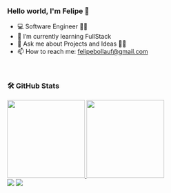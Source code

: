 ### Hello world, I'm Felipe 👋

- 💻 Software Engineer 👨‍💻
- 🌱 I’m currently learning FullStack
- 💬 Ask me about Projects and Ideas 🤑💸
- 📫 How to reach me: felipebollauf@gmail.com
<br>

  ### 🛠️ GitHub Stats

<div>
  <a href="https://github.com/Felipe-T-Maciel">
  <img height="180em" src="https://github-readme-stats-eight-theta.vercel.app/api?username=Felipe-T-Maciel&show_icons=true&theme=tokyonight&include_all_commits=true&count_private=true"/>
  <img height="180em" src="https://github-readme-stats-eight-theta.vercel.app/api/top-langs/?username=Felipe-T-Maciel&layout=compact&langs_count=8&theme=tokyonight"/>
<div>
  
<div> 
  <a href="https://instagram.com/__fenipee" target="_blank"><img src="https://img.shields.io/badge/-Instagram-%23E4405F?style=for-the-badge&logo=instagram&logoColor=white" target="_blank"></a>
  <a href = "mailto:felipebollauf@gmail.com"><img src="https://img.shields.io/badge/-Gmail-%23333?style=for-the-badge&logo=gmail&logoColor=white" target="_blank"></a>
  
</div>
